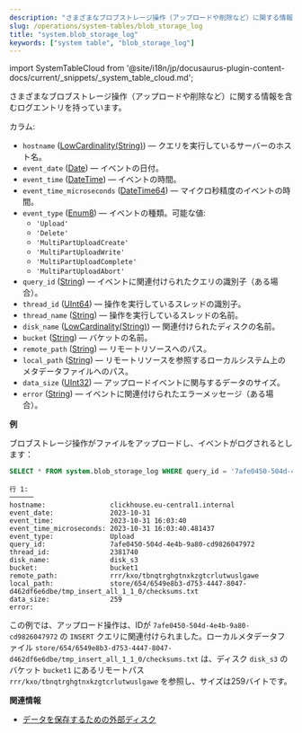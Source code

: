 ```yaml
---
description: "さまざまなブロブストレージ操作（アップロードや削除など）に関する情報を含むログエントリを持つシステムテーブル。"
slug: /operations/system-tables/blob_storage_log
title: "system.blob_storage_log"
keywords: ["system table", "blob_storage_log"]
---
```

import SystemTableCloud from '@site/i18n/jp/docusaurus-plugin-content-docs/current/_snippets/_system_table_cloud.md';

<SystemTableCloud/>

さまざまなブロブストレージ操作（アップロードや削除など）に関する情報を含むログエントリを持っています。

カラム:

- `hostname` ([LowCardinality(String)](../../sql-reference/data-types/string.md)) — クエリを実行しているサーバーのホスト名。
- `event_date` ([Date](../../sql-reference/data-types/date.md)) — イベントの日付。
- `event_time` ([DateTime](../../sql-reference/data-types/datetime.md)) — イベントの時間。
- `event_time_microseconds` ([DateTime64](../../sql-reference/data-types/datetime64.md)) — マイクロ秒精度のイベントの時間。
- `event_type` ([Enum8](../../sql-reference/data-types/enum.md)) — イベントの種類。可能な値:
    - `'Upload'`
    - `'Delete'`
    - `'MultiPartUploadCreate'`
    - `'MultiPartUploadWrite'`
    - `'MultiPartUploadComplete'`
    - `'MultiPartUploadAbort'`
- `query_id` ([String](../../sql-reference/data-types/string.md)) — イベントに関連付けられたクエリの識別子（ある場合）。
- `thread_id` ([UInt64](/sql-reference/data-types/int-uint#integer-ranges)) — 操作を実行しているスレッドの識別子。
- `thread_name` ([String](../../sql-reference/data-types/string.md)) — 操作を実行しているスレッドの名前。
- `disk_name` ([LowCardinality(String)](../../sql-reference/data-types/lowcardinality.md)) — 関連付けられたディスクの名前。
- `bucket` ([String](../../sql-reference/data-types/string.md)) — バケットの名前。
- `remote_path` ([String](../../sql-reference/data-types/string.md)) — リモートリソースへのパス。
- `local_path` ([String](../../sql-reference/data-types/string.md)) — リモートリソースを参照するローカルシステム上のメタデータファイルへのパス。
- `data_size` ([UInt32](/sql-reference/data-types/int-uint#integer-ranges)) — アップロードイベントに関与するデータのサイズ。
- `error` ([String](../../sql-reference/data-types/string.md)) — イベントに関連付けられたエラーメッセージ（ある場合）。

**例**

ブロブストレージ操作がファイルをアップロードし、イベントがログされるとします：

```sql
SELECT * FROM system.blob_storage_log WHERE query_id = '7afe0450-504d-4e4b-9a80-cd9826047972' ORDER BY event_date, event_time_microseconds \G
```

```text
行 1:
──────
hostname:                clickhouse.eu-central1.internal
event_date:              2023-10-31
event_time:              2023-10-31 16:03:40
event_time_microseconds: 2023-10-31 16:03:40.481437
event_type:              Upload
query_id:                7afe0450-504d-4e4b-9a80-cd9826047972
thread_id:               2381740
disk_name:               disk_s3
bucket:                  bucket1
remote_path:             rrr/kxo/tbnqtrghgtnxkzgtcrlutwuslgawe
local_path:              store/654/6549e8b3-d753-4447-8047-d462df6e6dbe/tmp_insert_all_1_1_0/checksums.txt
data_size:               259
error:
```

この例では、アップロード操作は、IDが `7afe0450-504d-4e4b-9a80-cd9826047972` の `INSERT` クエリに関連付けられました。ローカルメタデータファイル `store/654/6549e8b3-d753-4447-8047-d462df6e6dbe/tmp_insert_all_1_1_0/checksums.txt` は、ディスク `disk_s3` のバケット `bucket1` にあるリモートパス `rrr/kxo/tbnqtrghgtnxkzgtcrlutwuslgawe` を参照し、サイズは259バイトです。

**関連情報**

- [データを保存するための外部ディスク](../../operations/storing-data.md)
